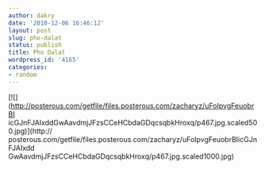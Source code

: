 ```yaml
---
author: dakry
date: '2010-12-06 16:46:12'
layout: post
slug: pho-dalat
status: publish
title: Pho Dalat
wordpress_id: '4165'
categories:
- random
---
```


[![](http://posterous.com/getfile/files.posterous.com/zacharyz/uFoIpvgFeuobrBI
icGJnFJAIxddGwAavdmjJFzsCCeHCbdaGDqcsqbkHroxq/p467.jpg.scaled500.jpg)](http://
posterous.com/getfile/files.posterous.com/zacharyz/uFoIpvgFeuobrBIicGJnFJAIxdd
GwAavdmjJFzsCCeHCbdaGDqcsqbkHroxq/p467.jpg.scaled1000.jpg)

